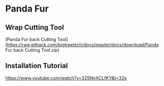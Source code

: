 # Panda Fur

## Wrap Cutting Tool

[Panda Fur back Cutting Tool](https://raw.githack.com/bigtreetech/docs/master/docs/download/Panda Fur back Cutting Tool.zip)

## Installation Tutorial

https://www.youtube.com/watch?v=325NnXCLfKY&t=32s

